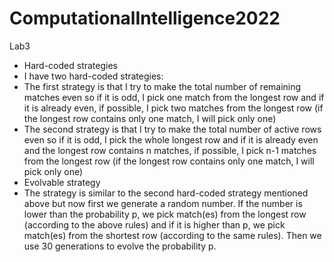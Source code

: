 # ComputationalIntelligence2022
Lab3
- Hard-coded strategies
- I have two hard-coded strategies: 
- The first strategy is that I try to make the total number of remaining matches even so if it is odd, I pick one match from the longest row and if it is already even, if possible, I pick two matches from the longest row (if the longest row contains only one match, I will pick only one)
- The second strategy is that I try to make the total number of active rows even so if it is odd, I pick the whole longest row and if it is already even and the longest row contains n matches, if possible, I pick n-1 matches from the longest row (if the longest row contains only one match, I will pick only one)
- Evolvable strategy
- The strategy is similar to the second hard-coded strategy mentioned above but now first we generate a random number. If the number is lower than the probability p, we pick match(es) from the longest row (according to the above rules) and if it is higher than p, we pick match(es) from the shortest row (according to the same rules). Then we use 30 generations to evolve the probability p.